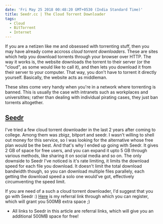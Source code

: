 ```yaml
---
date: 'Fri May 25 2018 00:48:20 GMT+0530 (India Standard Time)'
title: Seedr.cc | The Cloud Torrent Downloader
tags:
  - Cloud
  - BitTorrent
  - Internet
---
```


If you are a netizen like me and obsessed with torrenting stuff, then you may have already come accross _cloud torrent downloaders_. These are sites which help you download torrents through your browser over HTTP. The way it works is, the website downloads the torrent to their server (or the "cloud", as some would like to call it), and then lets you download it from their server to your computer. That way, you don't have to torrent it directly yourself. Basically, the website acts as middleman.

These sites come very handy when you're in a network where torrenting is banned. This is usually the case with intranets such as workplaces and universitites; rather than dealing with individual pirating cases, they just ban torrents altogether.

## [Seedr](https://www.seedr.cc/?r=856262)

I've tried a few cloud torrent downloader in the last 2 years after coming to college. Among them was zbigz, bitport and seedr. I wasn't willing to shell out money for this service, so I was looking for the alternative whose free plan would be the best. And that's why I ended up going with Seedr. It gives 2 GB of space for free users, and you can expand it upto 5 GB through various methods, like sharing it on social media and so on. The only downside to Seedr I've noticed is it's rate limiting, it limits the download speed for each file you download. It doesn't limit the total download bandwidth though, so you can download multiple files parallely, each getting the download speed a solo one would've got, effectively circumventing the speed limit.

If you are need of a such a cloud torrent downloader, I'd suggest that you go with Seedr :) [Here](https://www.seedr.cc/?r=856262) is my referral link through which you can register, which will grant you 500MB extra space ;)

* All links to Seedr in this article are referral links, which will give you an additional 500MB space for free!
